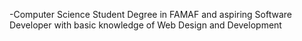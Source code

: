 -Computer Science Student Degree in FAMAF and aspiring Software Developer with basic knowledge of Web Design and Development

<!---
D173W/D173W is a ✨ special ✨ repository because its `README.md` (this file) appears on your GitHub profile.
You can click the Preview link to take a look at your changes.
--->
